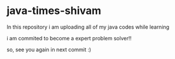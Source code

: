 # java-times-shivam
In this repository i am uploading all of my java codes while learning

i am commited to become a expert problem solver!!

so, see you again in next commit :)
